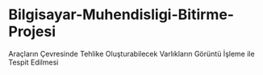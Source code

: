 # Bilgisayar-Muhendisligi-Bitirme-Projesi
Araçların Çevresinde Tehlike Oluşturabilecek Varlıkların Görüntü İşleme ile Tespit Edilmesi


